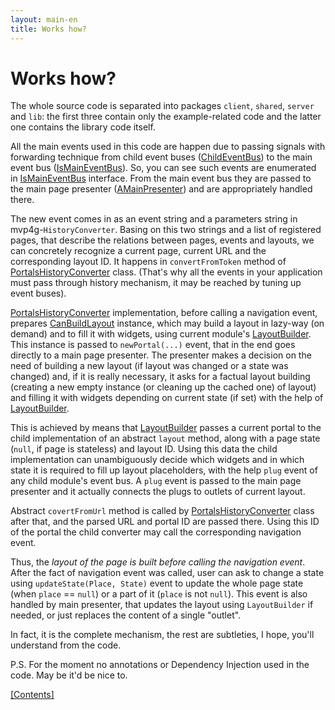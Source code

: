 ```yaml
---
layout: main-en
title: Works how?
---
```


# Works how?

The whole source code is separated into packages `client`, `shared`, `server` and `lib`: the first three contain only the example-related code and the latter one contains the library code itself.

All the main events used in this code are happen due to passing signals with forwarding technique from child event buses ([ChildEventBus][]) to the main event bus ([IsMainEventBus][]). So, you can see such events are enumerated in [IsMainEventBus][] interface. From the main event bus they are passed to the main page presenter ([AMainPresenter][]) and are appropriately handled there.

The new event comes in as an event string and a parameters string in mvp4g-`HistoryConverter`. Basing on this two strings and a list of registered pages, that describe the relations between pages, events and layouts, we can concretely recognize a current page, current URL and the corresponding layout ID. It happens in `convertFromToken` method of [PortalsHistoryConverter][] class. (That's why all the events in your application must pass through history mechanism, it may be reached by tuning up event buses).

[PortalsHistoryConverter][] implementation, before calling a navigation event, prepares [CanBuildLayout][] instance, which may build a layout in lazy-way (on demand) and to fill it with widgets, using current module's [LayoutBuilder][]. This instance is passed to `newPortal(...)` event, that in the end goes directly to a main page presenter. The presenter makes a decision on  the need of building a new layout (if layout was changed or a state was changed) and, if it is really necessary, it asks for a factual layout building (creating a new empty instance (or cleaning up the cached one) of layout) and filling it with widgets depending on current state (if set) with the help of [LayoutBuilder][].

This is achieved by means that [LayoutBuilder][] passes a current portal to the child implementation of an abstract `layout` method, along with a page state (`null`, if page is stateless) and layout ID. Using this data the child implementation can unambiguously decide which widgets and in which state it is required to fill up layout placeholders, with the help `plug` event of any child module's event bus. A `plug` event is passed to the main page presenter and it actually connects the plugs to outlets of current layout.

Abstract `covertFromUrl` method is called by [PortalsHistoryConverter][] class after that, and the parsed URL and portal ID are passed there. Using this ID of the portal the child converter may call the corresponding navigation event.

Thus, the *layout of the page is built before calling the navigation event*. After the fact of navigation event was called, user can ask to change a state using `updateState(Place, State)` event to update the whole page state (when `place` == `null`) or a part of it (`place` is not `null`). This event is also handled by main presenter, that updates the layout using `LayoutBuilder` if needed, or just replaces the content of a single "outlet".

In fact, it is the complete mechanism, the rest are subtleties, I hope, you'll understand from the code.

P.S. For the moment no annotations or Dependency Injection used in the code. May be it'd be nice to.

[[Contents]](./index.html)

[PortalsHistoryConverter]: https://github.com/shamansir/gwt-mvp4g-layouting/blob/master/name/shamansir/mvp4glayout/client/mvp/PortalsHistoryConverter.java#files
[ChildEventBus]: https://github.com/shamansir/gwt-mvp4g-layouting/blob/master/name/shamansir/mvp4glayout/client/mvp/ChildEventBus.java#files
[IsMainEventBus]: https://github.com/shamansir/gwt-mvp4g-layouting/blob/master/name/shamansir/mvp4glayout/client/mvp/IsMainEventBus.java#files
[AMainPresenter]: https://github.com/shamansir/gwt-mvp4g-layouting/blob/master/name/shamansir/mvp4glayout/client/mvp/AMainPresenter.java#files
[CanBuildLayout]: https://github.com/shamansir/gwt-mvp4g-layouting/blob/master/name/shamansir/mvp4glayout/client/ui/LayoutBuilder.java#L37
[LayoutBuilder]: https://github.com/shamansir/gwt-mvp4g-layouting/blob/master/name/shamansir/mvp4glayout/client/ui/LayoutBuilder.java#files

